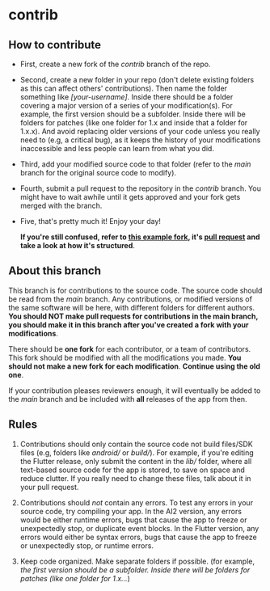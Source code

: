 # contrib

## How to contribute
   - First, create a new fork of the *contrib* branch of the repo.
   
   - Second, create a new folder in your repo (don't delete existing folders as this can affect others' contributions). Then name the folder something like *[your-username]*. Inside         there should be a folder covering a major version of a series of your modification(s). For example, the first version should be a subfolder. Inside there will be folders for            patches (like one folder for 1.x and inside that a folder for 1.x.x). And avoid replacing older versions of your code unless you really need to (e.g, a critical bug), as it             keeps the history of your modifications inaccessible and less people can learn from what you did.
     
   - Third, add your modified source code to that folder (refer to the *main* branch for the original source code to modify).
   
   - Fourth, submit a pull request to the repository in the *contrib* branch. You might have to wait awhile until it gets approved and your fork gets merged with the branch.
   
   - Five, that's pretty much it! Enjoy your day!

     **If you're still confused, refer to [this example fork](https://github.com/anirudhsevugan/simpliplay-android-example-fork), it's [pull request](https://github.com/A-Star100/simpliplay-android/pull/2) and take a look at how it's structured**.

## About this branch
This branch is for contributions to the source code. The source code should be read from the *main* branch. Any contributions, or modified versions of the same software will be here,
with different folders for different authors. **You should NOT make pull requests for contributions in the main branch, you should make it in this branch after you've created a fork with your modifications**. 

There should be **one fork** for each contributor, or a team of contributors. This fork should be modified with all the modifications you made. **You should not make a new fork for each modification**. **Continue using the old one**.

If your contribution pleases reviewers enough, it will eventually be added to the *main* branch and be included with **all** releases of the app from then.

## Rules
1. Contributions should only contain the source code not build files/SDK files (e.g, folders like *android/* or *build/*). For example, if you're editing the Flutter release, only submit the content in the *lib/* folder, where all text-based source code for the app is stored, to save on space and reduce clutter. If you really need to change these files, talk about it in your pull request.

2. Contributions should *not* contain any errors. To test any errors in your source code, try compiling your app. In the AI2 version, any errors would be either runtime errors, bugs that cause the app to freeze or unexpectedly stop, or duplicate event blocks. In the Flutter version, any errors would either be syntax errors, bugs that cause the app to freeze or unexpectedly stop, or runtime errors.

3. Keep code organized. Make separate folders if possible. (for example, *the first version should be a subfolder. Inside there will be folders for patches (like one folder for 1.x...*)
